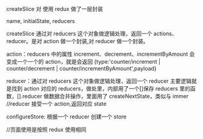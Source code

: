 createSlice
对 使用 redux 做了一层封装

name, initialState, reducers

<!-- const counterSlice = createSlice({
  name: "counter",
  initialState: { value: 0 },
  reducers: {
    increment: (state) => {
      state.value += 1;
    },
    decrement: (state) => {
      state.value -= 1;
    },
    incrementByAmount: (state, action) => {
      state.value += action.payload;
    },
  },
}); -->

createSlice 通过对 reducers 这个对象做逻辑处理，返回一个 actions、reducer。是对 action 做一个封装,对 reducer 做一个封装。

action：reducers 中的属性 increment、decrement、incrementByAmount 会变成一个一个的 action，就是会返回
{type:'counter/increment | counter/decrement | counter/incrementByAmount',payload}

reducer：通过对 reducers 这个对象做逻辑处理，返回一个 reducer
主要逻辑就是找到 action 对应的 reducers，做处里，内部用了一个[]保存 reducers 里的函数，[].reducer 做数据合并操作，里面用了 createNextState，类似与 immer
//reducer 接受一个 action,返回对应 state

<!-- export function counterReducer(state = 0, action) {
  switch (action.type) {
    case "ADD":
      return state + 1;
    case "MINUS":
      return state - 1;
    default:
      return state;
  }
} -->

configureStore: 根据一个 reducer 创建一个 store

//页面使用是按照 redux 使用相同

<!-- export default function ReduxToolKitPage(props) {
        const counter = store.getState().counter.value;
        const [, forceUpdate] = useReducer((x) => x + 1, 0);

        useLayoutEffect(() => {
          const unsubscribe = store.subscribe(() => {
            forceUpdate();
          });
          return unsubscribe;
        }, []);

        return (
          <div>
            <h3>ReduxToolKitPage</h3>
            <button onClick={() => store.dispatch(increment())}>{counter}</button>
            <button onClick={() => store.dispatch(incrementByAmount(100))}>
              每次累加100：{counter}
            </button>
            <button onClick={() => store.dispatch({ type: "counter/increment" })}>
              {counter}
            </button>
          </div>
        );
} -->
